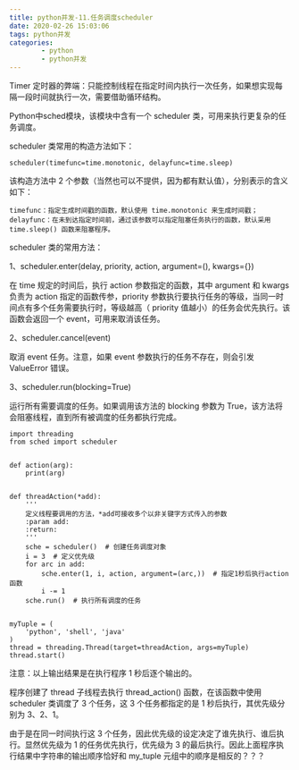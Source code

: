 ```yaml
---
title: python并发-11.任务调度scheduler
date: 2020-02-26 15:03:06
tags: python并发
categories:
        - python
        - python并发
---
```


Timer 定时器的弊端：只能控制线程在指定时间内执行一次任务，如果想实现每隔一段时间就执行一次，需要借助循环结构。

Python中sched模块，该模块中含有一个 scheduler 类，可用来执行更复杂的任务调度。

scheduler 类常用的构造方法如下：

    scheduler(timefunc=time.monotonic, delayfunc=time.sleep)

该构造方法中 2 个参数（当然也可以不提供，因为都有默认值），分别表示的含义如下：

    timefunc：指定生成时间戳的函数，默认使用 time.monotonic 来生成时间戳；
    delayfunc：在未到达指定时间前，通过该参数可以指定阻塞任务执行的函数，默认采用 time.sleep() 函数来阻塞程序。

scheduler 类的常用方法：

1、scheduler.enter(delay, priority, action, argument=(), kwargs={})
    
在 time 规定的时间后，执行 action 参数指定的函数，其中 argument 和 kwargs 负责为 action 指定的函数传参，priority 参数执行要执行任务的等级，当同一时间点有多个任务需要执行时，等级越高（ priority 值越小）的任务会优先执行。该函数会返回一个 event，可用来取消该任务。

2、scheduler.cancel(event)

取消 event 任务。注意，如果 event 参数执行的任务不存在，则会引发 ValueError 错误。

3、scheduler.run(blocking=True)

运行所有需要调度的任务。如果调用该方法的 blocking 参数为 True，该方法将会阻塞线程，直到所有被调度的任务都执行完成。

```
import threading
from sched import scheduler


def action(arg):
    print(arg)


def threadAction(*add):
    '''
    定义线程要调用的方法，*add可接收多个以非关键字方式传入的参数
    :param add:
    :return:
    '''
    sche = scheduler()  # 创建任务调度对象
    i = 3  # 定义优先级
    for arc in add:
        sche.enter(1, i, action, argument=(arc,))  # 指定1秒后执行action函数
        i -= 1
    sche.run()  # 执行所有调度的任务


myTuple = (
    'python', 'shell', 'java'
)
thread = threading.Thread(target=threadAction, args=myTuple)
thread.start()

```

注意：以上输出结果是在执行程序 1 秒后逐个输出的。    

程序创建了 thread 子线程去执行 thread_action() 函数，在该函数中使用 scheduler 类调度了 3 个任务，这 3 个任务都指定的是 1 秒后执行，其优先级分别为 3、2、1。

由于是在同一时间执行这 3 个任务，因此优先级的设定决定了谁先执行、谁后执行。显然优先级为 1 的任务优先执行，优先级为 3 的最后执行。因此上面程序执行结果中字符串的输出顺序恰好和 my_tuple 元组中的顺序是相反的？？？
